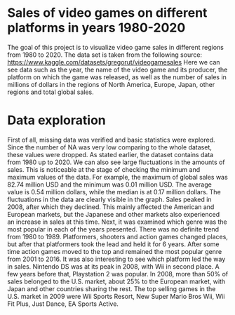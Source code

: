 # Sales of video games on different platforms in years 1980-2020
The goal of this project is to visualize video game sales in different regions from 1980 to 2020.
The data set is taken from the following source: https://www.kaggle.com/datasets/gregorut/videogamesales
Here we can see data such as the year, the name of the video game and its producer, the platform on which the game was released, as well as the number of sales in millions of dollars in the regions of North America, Europe, Japan, other regions and total global sales.
# Data exploration
First of all, missing data was verified and basic statistics were explored. Since the number of NA was very low comparing to the whole dataset, these values were dropped.
As stated earlier, the dataset contains data from 1980 up to 2020. We can also see large fluctuations in the amounts of sales. This is noticeable at the stage of checking the minimum and maximum values of the data. For example, the maximum of global sales was 82.74 million USD and the minimum was 0.01 million USD. The average value is 0.54 million dollars, while the median is at 0.17 million dollars. The fluctuations in the data are clearly visible in the graph. Sales peaked in 2008, after which they declined. This mainly affected the American and European markets, but the Japanese and other markets also experienced an increase in sales at this time.
Next, it was examined which genre was the most popular in each of the years presented. There was no definite trend from 1980 to 1989. Platformers, shooters and action games changed places, but after that platformers took the lead and held it for 6 years. After some time action games moved to the top and remained the most popular genre from 2001 to 2016.
It was also interesting to see which platform led the way in sales. Nintendo DS was at its peak in 2008, with Wii in second place. A few years before that, Playstation 2 was popular.
In 2008, more than 50% of sales belonged to the U.S. market, about 25% to the European market, with Japan and other countries sharing the rest.
The top selling games in the U.S. market in 2009 were Wii Sports Resort, New Super Mario Bros Wii, Wii Fit Plus, Just Dance, EA Sports Active.

